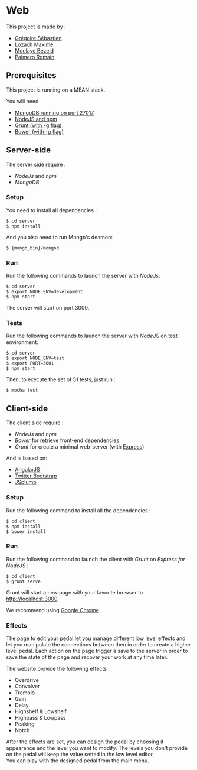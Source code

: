Web
===============

This project is made by :  
* [Grégoire Sébastien](https://github.com/sgregoire)  
* [Lozach Maxime](https://github.com/MaximeL)  
* [Moulaye Bezeid](https://github.com/yezideteachers)  
* [Palmero Romain](https://github.com/asromain)  

Prerequisites
------
This project is running on a MEAN stack.

You will need 
* [MongoDB running on port 27017](https://www.mongodb.org/) 
* [NodeJS and npm](https://nodejs.org/en/)
* [Grunt (with -g flag)](http://gruntjs.com/)
* [Bower (with -g flag)](http://bower.io/)


Server-side
------

The server side require :
* *NodeJs* and *npm*
* *MongoDB*


### Setup
You need to install all dependencies :
```
$ cd server 
$ npm install
```
And you also need to run Mongo's deamon:
```
$ {mongo_bin}/mongod
```

### Run

Run the following commands to launch the server with *NodeJs*:  
```
$ cd server
$ export NODE_ENV=development
$ npm start
```  
The server will start on port 3000.

### Tests

Run the following commands to launch the server with *NodeJS* on test environment:
```
$ cd server
$ export NODE_ENV=test
$ export PORT=3001
$ npm start
```

Then, to execute the set of 51 tests, just run :
```
$ mocha test
```

Client-side
------

The client side require :
* *NodeJs* and *npm*
* *Bower* for retrieve front-end dependencies
* *Grunt* for create a minimal web-server (with [Express](http://expressjs.com/))

And is based on:
* [AngularJS](https://angularjs.org/)
* [Twitter Bootstrap](http://getbootstrap.com/)
* [JSplumb](https://jsplumbtoolkit.com/)


### Setup

Run the following command to install all the dependencies :
```
$ cd client
$ npm install
$ bower install
```

### Run

Run the following command to launch the client with *Grunt* on *Express for NodeJS* :
```
$ cd client  
$ grunt serve
```

Grunt will start a new page with your favorite browser to [http://localhost:3000](http://localhost:3000).

We recommend using [Google Chrome](https://www.google.fr/chrome/browser/desktop/).

### Effects

The page to edit your pedal let you manage different low level effects and let you manipulate the connections between then
in order to create a higher level pedal. Each action on the page trigger à save to the server in order to save the state of the page and recover your work at any time later.

The website provide the following effects :  
* Overdrive
* Convolver
* Tremolo
* Gain
* Delay
* Highshelf & Lowshelf
* Highpass & Lowpass
* Peaking
* Notch

After the effects are set, you can design the pedal by choosing it appearance and the level you want to modify. The levels you don't provide on the pedal will keep the value setted in the low level editor.  
You can play with the designed pedal from the main menu.
